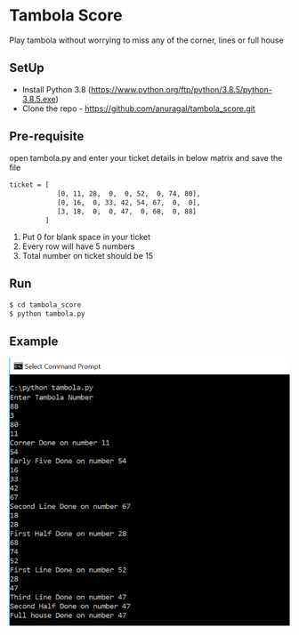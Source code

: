 # Tambola Score

Play tambola without worrying to miss any of the corner, lines or full house

## SetUp

- Install Python 3.8 (https://www.python.org/ftp/python/3.8.5/python-3.8.5.exe)
- Clone the repo - https://github.com/anuragal/tambola_score.git

## Pre-requisite

open tambola.py and enter your ticket details in below matrix and save the file
```
ticket = [
            [0, 11, 28,  0,  0, 52,  0, 74, 80],
            [0, 16,  0, 33, 42, 54, 67,  0,  0],
            [3, 18,  0,  0, 47,  0, 68,  0, 88]
         ]
```

1. Put 0 for blank space in your ticket
2. Every row will have 5 numbers
3. Total number on ticket should be 15

## Run

```
$ cd tambola_score
$ python tambola.py
```

## Example

![](https://github.com/anuragal/tambola_score/blob/master/example.png)

